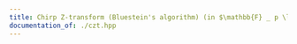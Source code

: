 ```yaml
---
title: Chirp Z-transform (Bluestein's algorithm) (in $\mathbb{F} _ p \lbrack z \rbrack$ for FFT prime $p$)
documentation_of: ./czt.hpp
---
```

